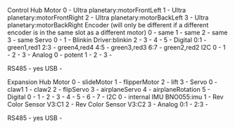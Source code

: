 Control Hub
Motor
0 - Ultra planetary:motorFrontLeft
1 - Ultra planetary:motorFrontRight
2 - Ultra planetary:motorBackLeft
3 - Ultra planetary:motorBackRight
Encoder (will only be different if a different encoder is in the same slot as a different motor)
0 - same
1 - same
2 - same
3 - same
Servo
0 -
1 - Blinkin Driver:blinkin
2 -
3 -
4 -
5 -
Digital
0:1 - green1,red1
2:3 - green4,red4
4:5 - green3,red3
6:7 - green2,red2
I2C
0 -
1 -
2 -
3 -
Analog
0 - potent
1 -
2 -
3 -

RS485 - yes
USB -

Expansion Hub
Motor
0 - slideMotor
1 - flipperMotor
2 - lift
3 -
Servo
0 - claw1
1 - claw2
2 - flipServo
3 - airplaneServo
4 - airplaneRotation
5 -
Digital
0 -
1 -
2 -
3 -
4 -
5 -
6 -
7 -
I2C
0 - internal IMU BNO055:imu
1 - Rev Color Sensor V3:C1
2 - Rev Color Sensor V3:C2
3 -
Analog
0:1 -
2:3 -

RS485 - yes
USB - 